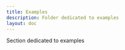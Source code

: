 ```yaml
---
title: Examples
description: Folder dedicated to examples
layout: doc
---
```

Section dedicated to examples

